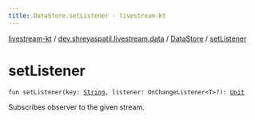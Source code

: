 ```yaml
---
title: DataStore.setListener - livestream-kt
---
```


[livestream-kt](../../index.html) / [dev.shreyaspatil.livestream.data](../index.html) / [DataStore](index.html) / [setListener](./set-listener.html)

# setListener

`fun setListener(key: `[`String`](https://kotlinlang.org/api/latest/jvm/stdlib/kotlin/-string/index.html)`, listener: OnChangeListener<T>?): `[`Unit`](https://kotlinlang.org/api/latest/jvm/stdlib/kotlin/-unit/index.html)

Subscribes observer to the given stream.

